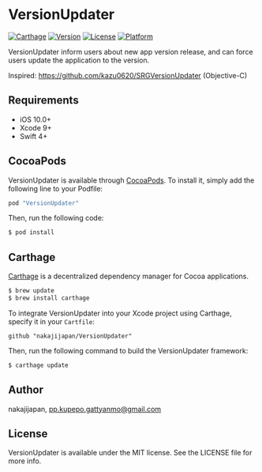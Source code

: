 # VersionUpdater

[![Carthage](https://img.shields.io/badge/Carthage-compatible-4BC51D.svg?style=flat)](https://github.com/Carthage/Carthage)
[![Version](https://img.shields.io/cocoapods/v/VersionUpdater.svg?style=flat)](http://cocoapods.org/pods/VersionUpdater)
[![License](https://img.shields.io/cocoapods/l/VersionUpdater.svg?style=flat)](http://cocoapods.org/pods/VersionUpdater)
[![Platform](https://img.shields.io/cocoapods/p/VersionUpdater.svg?style=flat)](http://cocoapods.org/pods/VersionUpdater)

VersionUpdater inform users about new app version release, and can force users update the application to the version.

Inspired: https://github.com/kazu0620/SRGVersionUpdater (Objective-C)

## Requirements

- iOS 10.0+
- Xcode 9+
- Swift 4+

## CocoaPods

VersionUpdater is available through [CocoaPods](http://cocoapods.org). To install
it, simply add the following line to your Podfile:


```ruby
pod "VersionUpdater"
```

Then, run the following code:

```ruby
$ pod install
```

## Carthage

[Carthage](https://github.com/Carthage/Carthage) is a decentralized dependency manager for Cocoa applications.

``` bash
$ brew update
$ brew install carthage
```

To integrate VersionUpdater into your Xcode project using Carthage, specify it in your `Cartfile`:

``` ogdl
github "nakajijapan/VersionUpdater"
```

Then, run the following command to build the VersionUpdater framework:

``` bash
$ carthage update
```

## Author

nakajijapan, pp.kupepo.gattyanmo@gmail.com

## License

VersionUpdater is available under the MIT license. See the LICENSE file for more info.
